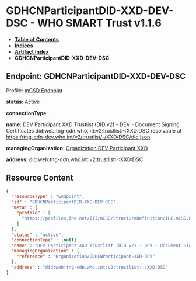 # GDHCNParticipantDID-XXD-DEV-DSC - WHO SMART Trust v1.1.6

* [**Table of Contents**](toc.md)
* [**Indices**](indices.md)
* [**Artifact Index**](artifacts.md)
* **GDHCNParticipantDID-XXD-DEV-DSC**

## Endpoint: GDHCNParticipantDID-XXD-DEV-DSC

Profile: [mCSD Endpoint](https://profiles.ihe.net/ITI/mCSD/4.0.0/StructureDefinition-IHE.mCSD.Endpoint.html)

**status**: Active

**connectionType**: 

**name**: DEV Participant XXD Trustlist (DID v2) - DEV - Document Signing Certificates did:web:tng-cdn.who.int:v2:trustlist:-:XXD:DSC resolvable at https://tng-cdn-dev.who.int/v2/trustlist/-/XXD/DSC/did.json

**managingOrganization**: [Organization DEV Participant XXD](Organization-GDHCNParticipant-XXD-DEV.md)

**address**: did:web:tng-cdn.who.int:v2:trustlist:-:XXD:DSC



## Resource Content

```json
{
  "resourceType" : "Endpoint",
  "id" : "GDHCNParticipantDID-XXD-DEV-DSC",
  "meta" : {
    "profile" : [
      "https://profiles.ihe.net/ITI/mCSD/StructureDefinition/IHE.mCSD.Endpoint"
    ]
  },
  "status" : "active",
  "connectionType" : [null],
  "name" : "DEV Participant XXD Trustlist (DID v2) - DEV - Document Signing Certificates\ndid:web:tng-cdn.who.int:v2:trustlist:-:XXD:DSC\nresolvable at https://tng-cdn-dev.who.int/v2/trustlist/-/XXD/DSC/did.json",
  "managingOrganization" : {
    "reference" : "Organization/GDHCNParticipant-XXD-DEV"
  },
  "address" : "did:web:tng-cdn.who.int:v2:trustlist:-:XXD:DSC"
}

```
